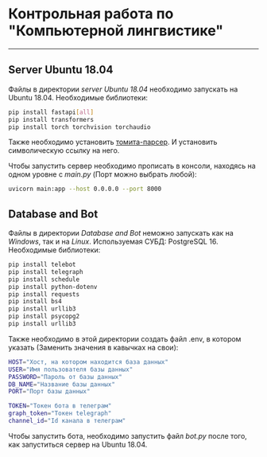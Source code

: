 # Контрольная работа по "Компьютерной лингвистике"
---

## Server Ubuntu 18.04
Файлы в директории *server Ubuntu 18.04* необходимо запускать на Ubuntu 18.04.
Необходимые библиотеки:
```bash
pip install fastapi[all]
pip install transformers
pip install torch torchvision torchaudio
```
Также необходимо установить [томита-парсер](https://github.com/yandex/tomita-parser/). И установить символическую ссылку на него.

Чтобы запустить сервер необходимо прописать в консоли, находясь на одном уровне с *main.py* (Порт можно выбрать любой):
```bash
uvicorn main:app --host 0.0.0.0 --port 8000
``` 
## Database and Bot
Файлы в директории *Database and Bot* неможно запускать как на *Windows*, так и на *Linux*.
Используемая СУБД: PostgreSQL 16.
Необходимые библиотеки:
```bash
pip install telebot
pip install telegraph
pip install schedule
pip install python-dotenv
pip install requests
pip install bs4
pip install urllib3
pip install psycopg2
pip install urllib3
```
Также необходимо в этой директории создать файл .env, в котором указать (Заменить значения в кавычках на свои):
```bash
HOST="Хост, на котором находится база данных"
USER="Имя пользователя базы данных"
PASSWORD="Пароль от базы данных"
DB_NAME="Название базы данных"
PORT="Порт базы данных"

TOKEN="Токен бота в телеграм"
graph_token="Токен telegraph"
channel_id="Id канала в телеграм"
```

Чтобы запустить бота, необходимо запустить файл *bot.py* после того, как запуститься сервер на Ubuntu 18.04.
